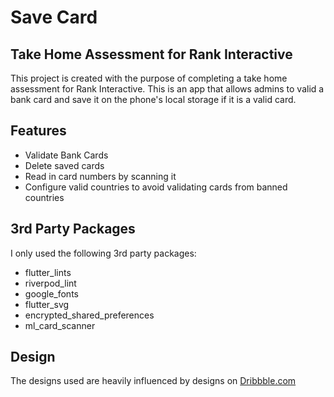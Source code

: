 # Save Card
## Take Home Assessment for Rank Interactive

This project is created with the purpose of completing a take home assessment for Rank Interactive. This is an app that allows admins to valid a bank card and save it on the phone's local storage if it is a valid card.

## Features

- Validate Bank Cards
- Delete saved cards
- Read in card numbers by scanning it
- Configure valid countries to avoid validating cards from banned  countries

## 3rd Party Packages

I only used the following 3rd party packages:
- flutter_lints
- riverpod_lint
- google_fonts
- flutter_svg
- encrypted_shared_preferences
- ml_card_scanner

## Design

The designs used are heavily influenced by designs on  [Dribbble.com](https://dribbble.com/shots/4876901-Daily-UI-4-Credit-Card-Info-Form)